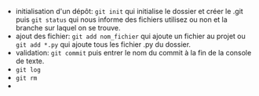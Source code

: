 - initialisation d'un dépôt: `git init` qui initialise le dossier et créer le .git puis `git status` qui nous informe des fichiers utilisez ou non et la branche sur laquel on se trouve.
- ajout des fichier: `git add nom_fichier` qui ajoute un fichier au projet ou `git add *.py` qui ajoute tous les fichier .py du dossier. 
- validation: `git commit` puis entrer le nom du commit à la fin de la console de texte.
- `git log`
- `git rm`
- 